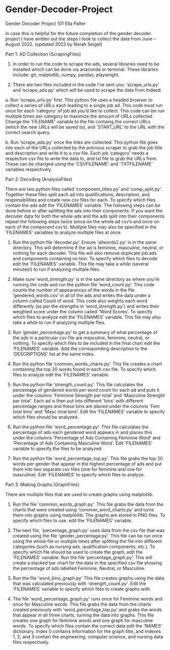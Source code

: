 # Gender-Decoder-Project
Gender Decoder Project 101
Ella Palter

In case this is helpful for the future completion of the gender decoder project I have written out the steps I took to collect the data from June – August 2022. (updated 2023 by Norah Seigel)

Part 1: AD Collection (ScrapingFiles)

1.  In order to run the code to scrape the ads, several libraries need to be installed which can be done via anaconda or terminal. These libraries include: git, matplotlib, numpy, pandas, playwright.

3.	There are two files included in the code I’ve sent you: ‘scrape_urls.py’ and ‘scrape_ads.py’ which will be used to scrape the data from Indeed.

a.	Run ‘scrape_urls.py’ first. This python file uses a headed browser to collect a series of URLs each leading to a single job ad. This code must run once for each ‘category’ of job ad you’d like to collect. This code can be run multiple times per category to maximize the amount of URLs collected. Change the 'FILENAME' variable to the file containg the correct URLs (which the new URLs will be saved to), and 'START_URL' to the URL with the correct search query.

b.	Run ‘scrape_ads.py’ once the links are collected. This python file goes into each of the URLs collected by the previous scraper to grab the job title and description and write it to a csv file. Each job ‘category’ needs a respective csv file to write the data to, and txt file to grab the URLs from. These can be changed using the 'CSVFILENAME' and 'TXTFILENAME' variables respectively.

Part 2: Decoding (AnalysisFiles)

There are two python files called ‘component_titles.py’ and ‘comp_split.py’. Together these files split each ad into qualifications, description, and responsibilities and create new csv files for each. To specify which files contain the ads edit the 'FILENAMES' variable. The following steps can be done before or after splitting the ads into their components. If you want the decoder data for both the whole ads and the ads split into their components repeat the following steps twice (once on the whole ad csv’s and once on each of the component csv’s). Multiple files may also be specified in the 'FILENAMES' variables to analyze multiple files at once.

1.	Run the python file ‘decoder.py’. Ensure 'allwords2.py' is in the same directory. This will determine if the ad is feminine, masculine, neutral, or nothing for each decoder. This file will also remove duplicate job ads and components containing no text. To specify which files to decode edit the 'FILENAMES' variable. This file may take a while (several minutes!) to run if analyzing multiple files.

2.	Make sure ‘word_strength.py’ is in the same directory as where you’re running the code and run the python file ‘word_count.py’. This code counts the number of appearances of the words in the file ‘gendered_words.csv’ in all of the ads and writes the data under a column called Count of word. This code also weights each word differently (as per the strengths in ‘word_strength.py’) and writes their weighted score under the column called “Word Scores’. To specify which files to analyze edit the 'FILENAMES' variable. This file may also take a while to run if analyzing multiple files.

3.	Run ‘gender_percentage.py’ to get a summary of what percentage of the ads in a particular csv file are masculine, feminine, neutral, or nothing. To specify which files to be included in the final chart edit the 'FILENAMES' variable. Add the corresponding description to the 'DESCRIPTIONS' list at the same index.

4.	Run the python file ‘common_words_charts.py’. This file creates a chart containing the top 20 words found in each csv file. To specify which files to analyze edit the 'FILENAMES' variable.

5.	Run the python file 'strength_count.py'. This file calculates the percentage of gendered words per word count for each ad and puts it under the columns 'Feminine Strength per total' and 'Masculine Strenght per total'. Each ad is then put into different 'bins' with different percentage ranges and these bins are placed under the columns 'Fem total bins' and 'Masc total bins'. Edit the 'FILENAMES' variable to specify which files should be analyzed.

6.	Run the python file 'word_percentage.py'. This file calculates the percentage of ads each gendered word appears in and places this under the columns 'Percentage of Ads Containing Feminine Word' and 'Percentage of Ads Containing Masculine Word'. Edit 'FILENAMES' variable to specify the files to be analyzed.

7.	Run the python file 'word_percentage_top.py'. This file grabs the top 20 words per gender that appear in the highest percentage of ads and put them into two separate csv files (one for feminine and one for masculine). Edit 'FILENAMES' to specify which files to analyze.

Part 3: Making Graphs (GraphFiles)

There are multiple files that are used to create graphs using matplotlib.

1.  Run the file 'common_words_graph.py'. This file grabs the data from the charts that were created using 'common_word_charts.py' and turns them into graphs using matplotlib. The graphs are stored in PNG files. To specify which files to use, edit the 'FILENAMES' variable.

2.  The next file, 'percentage_graph.py' uses data from the csv file that was created using the file 'gender_percentage.py'. This file can be run once using the whole file or multiple times after splitting the file into different categories (such as nursing ads, qualification components, etc.). To specify which file should be used to create the graph, edit the 'FILENAMES' variable. Run the file 'percentage_graph.py'. This will create a stacked bar chart for the data in the specified csv file showing the percentage of ads labelled Feminine, Neutral, or Masculine.

3.  Run the file 'word_bins_graph.py' This file creates graphs using the data that was calculated previously with 'strength_count.py'. Edit the 'FILENAMES' variable to specify which files to create graphs with.

4.  The file 'word_percentage_graph.py' runs once for Feminine words and once for Masculine words. This file grabs the data from the charts created previously with 'word_percentage_top.py' and grabs the words that appear in all three charts, turning the data into graphs. This file creates one graph for feminine words and one graph for masculine words. To specify which files contain the correct data edit the 'NAMES' dictionary. Index 0 contains information for the graph title, and indexes 1, 2, and 3 contain the engineering, computer science, and nursing data files respectively.
